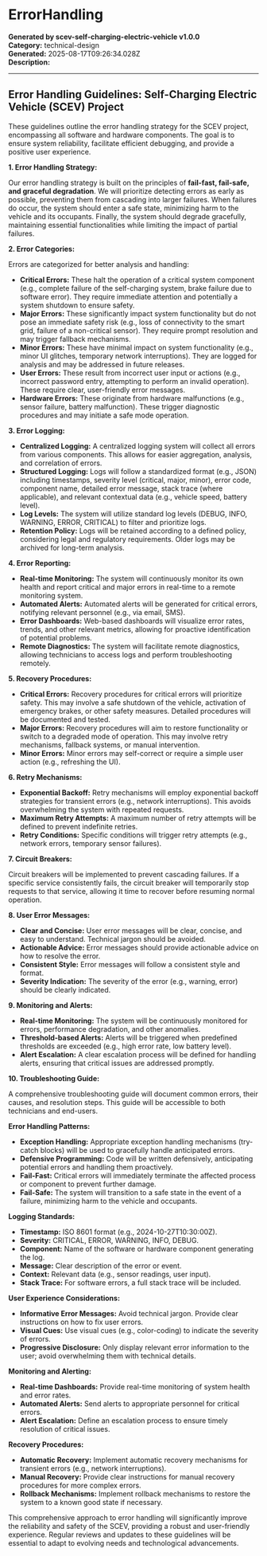 # ErrorHandling

**Generated by scev-self-charging-electric-vehicle v1.0.0**  
**Category:** technical-design  
**Generated:** 2025-08-17T09:26:34.028Z  
**Description:** 

---

## Error Handling Guidelines: Self-Charging Electric Vehicle (SCEV) Project

These guidelines outline the error handling strategy for the SCEV project, encompassing all software and hardware components.  The goal is to ensure system reliability, facilitate efficient debugging, and provide a positive user experience.

**1. Error Handling Strategy:**

Our error handling strategy is built on the principles of **fail-fast, fail-safe, and graceful degradation**.  We will prioritize detecting errors as early as possible, preventing them from cascading into larger failures. When failures do occur, the system should enter a safe state, minimizing harm to the vehicle and its occupants.  Finally, the system should degrade gracefully, maintaining essential functionalities while limiting the impact of partial failures.

**2. Error Categories:**

Errors are categorized for better analysis and handling:

* **Critical Errors:**  These halt the operation of a critical system component (e.g., complete failure of the self-charging system, brake failure due to software error).  They require immediate attention and potentially a system shutdown to ensure safety.
* **Major Errors:** These significantly impact system functionality but do not pose an immediate safety risk (e.g., loss of connectivity to the smart grid, failure of a non-critical sensor).  They require prompt resolution and may trigger fallback mechanisms.
* **Minor Errors:** These have minimal impact on system functionality (e.g., minor UI glitches, temporary network interruptions).  They are logged for analysis and may be addressed in future releases.
* **User Errors:** These result from incorrect user input or actions (e.g., incorrect password entry, attempting to perform an invalid operation).  These require clear, user-friendly error messages.
* **Hardware Errors:** These originate from hardware malfunctions (e.g., sensor failure, battery malfunction).  These trigger diagnostic procedures and may initiate a safe mode operation.

**3. Error Logging:**

* **Centralized Logging:** A centralized logging system will collect all errors from various components.  This allows for easier aggregation, analysis, and correlation of errors.
* **Structured Logging:**  Logs will follow a standardized format (e.g., JSON) including timestamps, severity level (critical, major, minor), error code, component name, detailed error message, stack trace (where applicable), and relevant contextual data (e.g., vehicle speed, battery level).
* **Log Levels:**  The system will utilize standard log levels (DEBUG, INFO, WARNING, ERROR, CRITICAL) to filter and prioritize logs.
* **Retention Policy:**  Logs will be retained according to a defined policy, considering legal and regulatory requirements.  Older logs may be archived for long-term analysis.

**4. Error Reporting:**

* **Real-time Monitoring:** The system will continuously monitor its own health and report critical and major errors in real-time to a remote monitoring system.
* **Automated Alerts:** Automated alerts will be generated for critical errors, notifying relevant personnel (e.g., via email, SMS).
* **Error Dashboards:**  Web-based dashboards will visualize error rates, trends, and other relevant metrics, allowing for proactive identification of potential problems.
* **Remote Diagnostics:**  The system will facilitate remote diagnostics, allowing technicians to access logs and perform troubleshooting remotely.

**5. Recovery Procedures:**

* **Critical Errors:**  Recovery procedures for critical errors will prioritize safety. This may involve a safe shutdown of the vehicle, activation of emergency brakes, or other safety measures.  Detailed procedures will be documented and tested.
* **Major Errors:**  Recovery procedures will aim to restore functionality or switch to a degraded mode of operation.  This may involve retry mechanisms, fallback systems, or manual intervention.
* **Minor Errors:**  Minor errors may self-correct or require a simple user action (e.g., refreshing the UI).

**6. Retry Mechanisms:**

* **Exponential Backoff:** Retry mechanisms will employ exponential backoff strategies for transient errors (e.g., network interruptions).  This avoids overwhelming the system with repeated requests.
* **Maximum Retry Attempts:** A maximum number of retry attempts will be defined to prevent indefinite retries.
* **Retry Conditions:**  Specific conditions will trigger retry attempts (e.g., network errors, temporary sensor failures).

**7. Circuit Breakers:**

Circuit breakers will be implemented to prevent cascading failures.  If a specific service consistently fails, the circuit breaker will temporarily stop requests to that service, allowing it time to recover before resuming normal operation.

**8. User Error Messages:**

* **Clear and Concise:** User error messages will be clear, concise, and easy to understand.  Technical jargon should be avoided.
* **Actionable Advice:**  Error messages should provide actionable advice on how to resolve the error.
* **Consistent Style:**  Error messages will follow a consistent style and format.
* **Severity Indication:**  The severity of the error (e.g., warning, error) should be clearly indicated.

**9. Monitoring and Alerts:**

* **Real-time Monitoring:** The system will be continuously monitored for errors, performance degradation, and other anomalies.
* **Threshold-based Alerts:** Alerts will be triggered when predefined thresholds are exceeded (e.g., high error rate, low battery level).
* **Alert Escalation:** A clear escalation process will be defined for handling alerts, ensuring that critical issues are addressed promptly.

**10. Troubleshooting Guide:**

A comprehensive troubleshooting guide will document common errors, their causes, and resolution steps.  This guide will be accessible to both technicians and end-users.


**Error Handling Patterns:**

* **Exception Handling:**  Appropriate exception handling mechanisms (try-catch blocks) will be used to gracefully handle anticipated errors.
* **Defensive Programming:**  Code will be written defensively, anticipating potential errors and handling them proactively.
* **Fail-Fast:** Critical errors will immediately terminate the affected process or component to prevent further damage.
* **Fail-Safe:** The system will transition to a safe state in the event of a failure, minimizing harm to the vehicle and occupants.


**Logging Standards:**

* **Timestamp:**  ISO 8601 format (e.g., 2024-10-27T10:30:00Z).
* **Severity:**  CRITICAL, ERROR, WARNING, INFO, DEBUG.
* **Component:**  Name of the software or hardware component generating the log.
* **Message:**  Clear description of the error or event.
* **Context:**  Relevant data (e.g., sensor readings, user input).
* **Stack Trace:**  For software errors, a full stack trace will be included.


**User Experience Considerations:**

* **Informative Error Messages:**  Avoid technical jargon.  Provide clear instructions on how to fix user errors.
* **Visual Cues:** Use visual cues (e.g., color-coding) to indicate the severity of errors.
* **Progressive Disclosure:**  Only display relevant error information to the user; avoid overwhelming them with technical details.

**Monitoring and Alerting:**

* **Real-time Dashboards:**  Provide real-time monitoring of system health and error rates.
* **Automated Alerts:**  Send alerts to appropriate personnel for critical errors.
* **Alert Escalation:**  Define an escalation process to ensure timely resolution of critical issues.


**Recovery Procedures:**

* **Automatic Recovery:**  Implement automatic recovery mechanisms for transient errors (e.g., network interruptions).
* **Manual Recovery:**  Provide clear instructions for manual recovery procedures for more complex errors.
* **Rollback Mechanisms:**  Implement rollback mechanisms to restore the system to a known good state if necessary.

This comprehensive approach to error handling will significantly improve the reliability and safety of the SCEV, providing a robust and user-friendly experience.  Regular reviews and updates to these guidelines will be essential to adapt to evolving needs and technological advancements.

